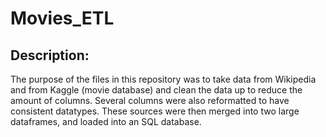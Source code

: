 # Movies_ETL

## Description: 
The purpose of the files in this repository was to take data from Wikipedia and from Kaggle (movie database) and clean the data up to reduce the amount of columns. Several columns were also reformatted to have consistent datatypes. These sources were then merged into two large dataframes, and loaded into an SQL database. 


